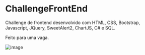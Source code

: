 # ChallengeFrontEnd
Challenge de frontend desenvolvido com HTML, CSS, Bootstrap, Javascript, JQuery, SweetAlert2, ChartJS, C# e SQL.

Feito para uma vaga.

![image](https://user-images.githubusercontent.com/82116144/114637778-87ae9c80-9ca0-11eb-8f55-1bb276f5ae33.png)
